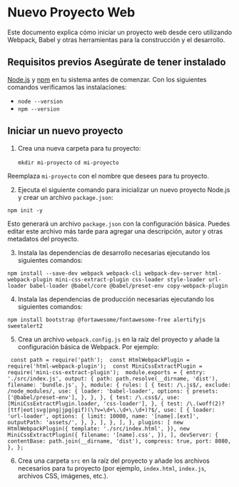 
# Nuevo Proyecto Web 

Este documento explica cómo iniciar un proyecto web desde cero utilizando Webpack, Babel y otras herramientas para la construcción y el desarrollo. 

## Requisitos previos Asegúrate de tener instalado 

[Node.js](https://nodejs.org/) y [npm](https://www.npmjs.com/) en tu sistema antes de comenzar. Con los siguientes comandos verificamos las instalaciones: 

- ``node --version``
- ``npm --version``

## Iniciar un nuevo proyecto  

1. Crea una nueva carpeta para tu proyecto:

    ``mkdir mi-proyecto``
    ``cd mi-proyecto``

Reemplaza `mi-proyecto` con el nombre que desees para tu proyecto. 

2. Ejecuta el siguiente comando para inicializar un nuevo proyecto Node.js y crear un archivo `package.json`:

``npm init -y``

Esto generará un archivo `package.json` con la configuración básica. Puedes editar este archivo más tarde para agregar una descripción, autor y otras metadatos del proyecto. 

3. Instala las dependencias de desarrollo necesarias ejecutando los siguientes comandos:

``npm install --save-dev webpack webpack-cli webpack-dev-server html-webpack-plugin mini-css-extract-plugin css-loader style-loader url-loader babel-loader @babel/core @babel/preset-env copy-webpack-plugin``

4. Instala las dependencias de producción necesarias ejecutando los siguientes comandos:

``npm install bootstrap @fortawesome/fontawesome-free alertifyjs sweetalert2``

5. Crea un archivo `webpack.config.js` en la raíz del proyecto y añade la configuración básica de Webpack. 
Por ejemplo: 

``
const path = require('path'); 
const HtmlWebpackPlugin = require('html-webpack-plugin'); 
const MiniCssExtractPlugin = require('mini-css-extract-plugin'); 
module.exports = { entry: './src/index.js', output: { path: path.resolve(__dirname, 'dist'), filename: 'bundle.js', }, module: { rules: [ { test: /\.js$/, exclude: /node_modules/, use: { loader: 'babel-loader', options: { presets: ['@babel/preset-env'], }, }, }, { test: /\.css$/, use: [MiniCssExtractPlugin.loader, 'css-loader'], }, { test: /\.(woff(2)?|ttf|eot|svg|png|jpg|gif)(\?v=\d+\.\d+\.\d+)?$/, use: [ { loader: 'url-loader', options: { limit: 10000, name: '[name].[ext]', outputPath: 'assets/', }, }, ], }, ], }, plugins: [ new HtmlWebpackPlugin({ template: './src/index.html', }), new MiniCssExtractPlugin({ filename: '[name].css', }), ], devServer: { contentBase: path.join(__dirname, 'dist'), compress: true, port: 8080, }, };``

6.  Crea una carpeta `src` en la raíz del proyecto y añade los archivos necesarios para tu proyecto (por ejemplo, `index.html`, `index.js`, archivos CSS, imágenes, etc.).
    
